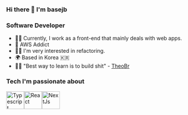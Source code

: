### Hi there 👋 I'm basejb

### Software Developer

* 👨‍💻  Currently, I work as a front-end that mainly deals with web apps.
* 🤝  AWS Addict
* 👷‍♂️  I'm very interested in refactoring.
* 🌍  Based in Korea 🇰🇷
* 🧑‍🏫  "Best way to learn is to build shit" - [TheoBr](https://www.twitter.com/t3dotgg)

### Tech I'm passionate about
<div style="display: flex;">
  <a href="https://www.typescriptlang.org">
    <img src="https://raw.githubusercontent.com/danielcranney/readme-generator/main/public/icons/skills/typescript-colored.svg" width="48" height="48" alt="Typescript" />
  </a>
  <a href="https://www.reactjs.org">
    <img src="https://raw.githubusercontent.com/danielcranney/readme-generator/main/public/icons/skills/react-colored.svg" width="48" height="48" alt="React" />
  </a>
  <a href="https://www.nextjs.org">
    <img src="https://raw.githubusercontent.com/danielcranney/readme-generator/main/public/icons/skills/nextjs-colored-dark.svg" width="48" height="48" alt="NextJs" />
  </a>
</div>
